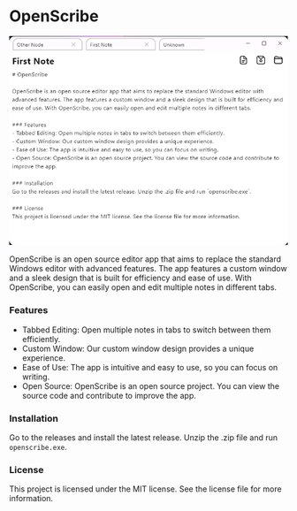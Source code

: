 # OpenScribe

![OpenScribe](image.png)

OpenScribe is an open source editor app that aims to replace the standard Windows editor with advanced features. The app features a custom window and a sleek design that is built for efficiency and ease of use. With OpenScribe, you can easily open and edit multiple notes in different tabs.

### Features
- Tabbed Editing: Open multiple notes in tabs to switch between them efficiently.
- Custom Window: Our custom window design provides a unique experience.
- Ease of Use: The app is intuitive and easy to use, so you can focus on writing.
- Open Source: OpenScribe is an open source project. You can view the source code and contribute to improve the app.

### Installation
Go to the releases and install the latest release. Unzip the .zip file and run `openscribe.exe`.

### License
This project is licensed under the MIT license. See the license file for more information.